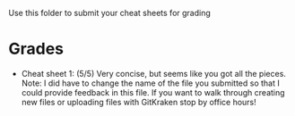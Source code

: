 Use this folder to submit your cheat sheets for grading

# Grades
- Cheat sheet 1: (5/5) Very concise, but seems like you got all the pieces. Note: I did have to change the name of the file you submitted so that I could provide feedback in this file. If you want to walk through creating new files or uploading files with GitKraken stop by office hours!